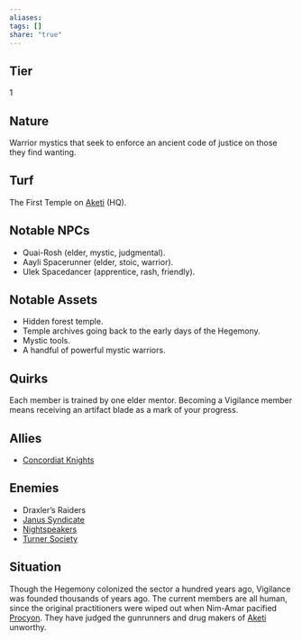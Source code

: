 ```yaml
---
aliases: 
tags: []
share: "true"
---
```

## Tier
1

## Nature
Warrior mystics that seek to enforce an ancient code of justice on those they find wanting.

## Turf
The First Temple on [Aketi](../Procyon/Brekk/Aketi.md) (HQ).

## Notable NPCs
- Quai-Rosh (elder, mystic, judgmental).
- Aayli Spacerunner (elder, stoic, warrior).
- Ulek Spacedancer (apprentice, rash, friendly).

## Notable Assets
- Hidden forest temple.
- Temple archives going back to the early days of the Hegemony.
- Mystic tools.
- A handful of powerful mystic warriors.

## Quirks
Each member is trained by one elder mentor. Becoming a Vigilance member means receiving an artifact blade as a mark of your progress.

## Allies
- [Concordiat Knights](./Concordiat%20Knights.md)

## Enemies
- Draxler’s Raiders
- [Janus Syndicate](./Janus%20Syndicate.md)
- [Nightspeakers](./Nightspeakers.md)
- [Turner Society](./Turner%20Society.md)

## Situation
Though the Hegemony colonized the sector a hundred years ago, Vigilance was founded thousands of years ago. The current members are all human, since the original practitioners were wiped out when Nim-Amar pacified [Procyon](../Procyon/index.md). They have judged the gunrunners and drug makers of [Aketi](../Procyon/Brekk/Aketi.md) unworthy.
